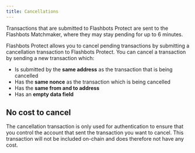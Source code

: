 ```yaml
---
title: Cancellations 
---
```

Transactions that are submitted to Flashbots Protect are sent to the Flashbots Matchmaker, where they may stay pending for up to 6 minutes.

Flashbots Protect allows you to cancel pending transactions by submitting a cancellation transaction to Flashbots Protect. You can cancel a transaction by sending a new transaction which:

- Is submitted by the **same address** as the transaction that is being cancelled
- Has the **same nonce** as the transaction which is being cancelled
- Has the **same from and to address**
- Has an **empty data field**

## No cost to cancel

The cancellation transaction is only used for authentication to ensure that you control the account that sent the transaction you want to cancel. This transaction will not be included on-chain and does therefore not have any cost.

